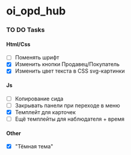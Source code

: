 # oi_opd_hub
### TO DO Tasks

#### Html/Css
- [ ] Поменять шрифт
- [X] Изменить кнопки Продавец/Покупатель
- [X] Изменить цвет текста в CSS svg-картинки  

#### Js
- [ ] Копирование сида
- [ ] Закрывать панели при переходе в меню
- [X] Темплейт для карточек
- [ ] Ещё темплейты для наблюдателя + время  

#### Other
- [X] "Тёмная тема"

